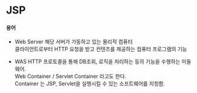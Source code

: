# JSP
#### 용어
* Web Server
해당 서버가 가동하고 있는 물리적 컴퓨터  
클라이언트로부터 HTTP 요청을 받고 컨텐츠를 제공하는 컴퓨터 프로그램의 기능  
  
* WAS
HTTP 프로토콜을 통해 DB조회, 로직을 처리하는 등의 기능을 수행하는 미들웨어.  
Web Container / Servlet Container 라고도 한다.  
Container 는 JSP, Servlet을 실행시킬 수 있는 소프트웨어를 지칭함.  
